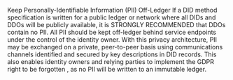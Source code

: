 Keep Personally-Identifiable Information (PII) Off-Ledger If a DID method
specification is written for a public ledger or network where all DIDs and
DDOs will be publicly available, it is STRONGLY RECOMMENDED that DDOs contain
no PII. All PII should be kept off-ledger behind service endpoints under the
control of the identity owner. With this privacy architecture, PII may be
exchanged on a private, peer-to-peer basis using communications channels
identified and secured by key descriptions in DID records. This also enables
identity owners and relying parties to implement the GDPR right to be
forgotten , as no PII will be written to an immutable ledger.


